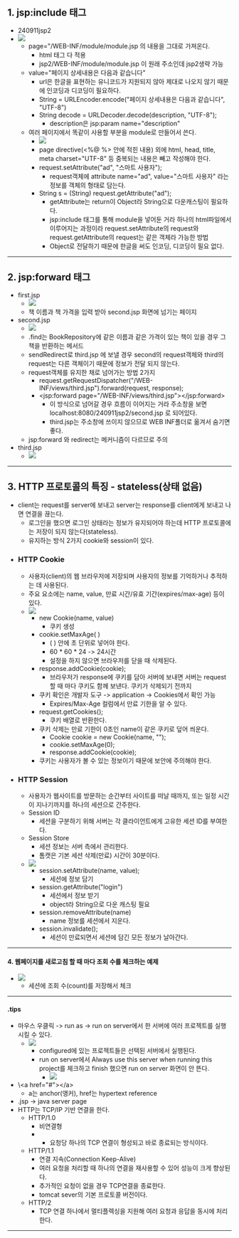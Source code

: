## 1. jsp:include 태그
- 240911jsp2
- ![](image/jsp%20include.jpg)
	- page="/WEB-INF/module/module.jsp 의 내용을 그대로 가져온다.
		- html 태그 다 적용
		- jsp2/WEB-INF/module/module.jsp 이 원래 주소인데 jsp2생략 가능
	- value="페이지 상세내용은 다음과 같습니다"
		- url은 한글을 표현하는 유니코드가 지원되지 않아 제대로 나오지 않기 때문에 인코딩과 디코딩이 필요하다.
		- String = URLEncoder.encode("페이지 상세내용은 다음과 같습니다", "UTF-8")
		- String decode = URLDecoder.decode(description, "UTF-8");
			- description은 jsp:param name="description" 
	- 여러 페이지에서 똑같이 사용할 부분을 module로 만들어서 쓴다.
		- ![](image/module%20예제.jpg)
		- page directive(\<%@ %> 안에 적힌 내용) 외에 html, head, title, meta charset="UTF-8" 등 중복되는 내용은 빼고 작성해야 한다.
		- request.setAttribute("ad", "스마트 사용자");
			- request객체에 attribute name="ad", value="스마트 사용자" 라는 정보를 객체의 형태로 담는다.
		- String s = (String) request.getAttribute("ad");
			- getAttribute는 return이 Object라 String으로 다운캐스팅이 필요하다.
			- jsp:include 태그를 통해 module을 넣어둔 거라 하나의 html파일에서 이루어지는 과정이라 request.setAttribute의 request와 request.getAttribute의 request는 같은 객체라 가능한 방법
			- Object로 전달하기 때문에 한글을 써도 인코딩, 디코딩이 필요 없다.

---
## 2. jsp:forward 태그
- first.jsp
	- ![](image/jsp%20forward1.jpg)
	- 책 이름과 책 가격을 입력 받아 second.jsp 화면에 넘기는 페이지
- second.jsp
	- ![](image/jsp%20forward2.jpg)
	- .find는 BookRepository에 같은 이름과 같은 가격이 있는 책이 있을 경우 그 책을 반환하는 메서드
	- sendRedirect로 third.jsp 에 보낼 경우 second의 request객체와 third의 request는 다른 객체이기 때문에 정보가 전달 되지 않는다.
	- request객체를 유지한 채로 넘어가는 방법 2가지
		- request.getRequestDispatcher("/WEB-INF/views/third.jsp").forward(request, response);
		- <jsp:forward page="/WEB-INF/views/third.jsp"></jsp:forward>
			- 이 방식으로 넘어갈 경우 흐름이 이어지는 거라 주소창을 보면 localhost:8080/240911jsp2/second.jsp 로 되어있다.
			- third.jsp는 주소창에 쓰이지 않으므로 WEB INF폴더로 옮겨서 숨기면 좋다.
	- jsp:forward 와 redirect는 메커니즘이 다르므로 주의
- third.jsp
	- ![](image/jsp%20forward3.jpg)

---
## 3. HTTP 프로토콜의 특징 - stateless(상태 없음)
- client는 request를 server에 보내고 server는 response를 client에게 보내고 나면 연결을 끊는다.
	- 로그인을 했으면 로그인 상태라는 정보가 유지되어야 하는데 HTTP 프로토콜에는 저장이 되지 않는다(stateless).
	- 유지하는 방식 2가지 cookie와 session이 있다.
- ### HTTP Cookie
	- 사용자(client)의 웹 브라우저에 저장되며 사용자의 정보를 기억하거나 추적하는 데 사용된다.
	- 주요 요소에는 name, value, 만료 시간/유효 기간(expires/max-age) 등이 있다.
	- ![](image/쿠키%20예제.jpg)
		- new Cookie(name, value)
			- 쿠키 생성
		- cookie.setMaxAge( )
			- ( ) 안에 초 단위로 넣어야 한다.
			- 60 * 60 * 24 -> 24시간
			- 설정을 하지 않으면 브라우저를 닫을 때 삭제된다.
		- response.addCookie(cookie);
			- 브라우저가 response에 쿠키를 담아 서버에 보내면 서버는 request할 때 마다 쿠키도 함께 보낸다. 쿠키가 삭제되기 전까지 
		- 쿠키 확인은 개발자 도구 -> application -> Cookies에서 확인 가능
			- Expires/Max-Age 컬럼에서 만료 기한을 알 수 있다.
		- request.getCookies();
			- 쿠키 배열로 반환한다.
		- 쿠키 삭제는 만료 기한이 0초인 name이 같은 쿠키로 덮어 씌운다.
			- Cookie cookie = new Cookie(name, "");
			- cookie.setMaxAge(0);
			- response.addCookie(cookie);
		- 쿠키는 사용자가 볼 수 있는 정보이기 때문에 보안에 주의해야 한다.
- ### HTTP Session
	- 사용자가 웹사이트를 방문하는 순간부터 사이트를 떠날 때까지, 또는 일정 시간이 지나기까지를 하나의 세션으로 간주한다.
	- Session ID
		- 세션을 구분하기 위해 서버는 각 클라이언트에게 고유한 세션 ID를 부여한다.
	- Session Store
		- 세션 정보는 서버 측에서 관리한다.
		- 톰캣은 기본 세션 삭제(만료) 시간이 30분이다.
	- ![](image/세션%20예제.jpg)
		- session.setAttribute(name, value);
			- 세션에 정보 담기
		- session.getAttribute("login")
			- 세션에서 정보 받기
			- object라 String으로 다운 캐스팅 필요
		- session.removeAttribute(name)
			- name 정보를 세션에서 지운다.
		- session.invalidate();
			- 세션이 만료되면서 세션에 담긴 모든 정보가 날아간다.

---
#### 4. 웹페이지를 새로고침 할 때 마다 조회 수를 체크하는 예제
- ![](image/조회수%20예제.jpg)
	- 세션에 조회 수(count)를 저장해서 체크

---
#### .tips
- 마우스 우클릭 -> run as -> run on server에서 한 서버에 여러 프로젝트를 실행시킬 수 있다.
	- ![](image/run%20on%20server%20같이%20작동시키고%20싶은%20프로젝트%20선택.jpg)
		- configured에 있는 프로젝트들은 선택된 서버에서 실행된다.
		- run on server에서 Always use this server when running this project를 체크하고 finish 했으면 run on server 화면이 안 뜬다.
			- ![](image/run%20on%20server%20띄우기.jpg)
- \\\<a href="#">\</a>
	- a는 anchor(앵커), href는 hypertext reference
- .jsp -> java server page
- HTTP는 TCP/IP 기반 연결을 한다.
	- HTTP/1.0
		- 비연결형
		- * 요청당 하나의 TCP 연결이 형성되고 바로 종료되는 방식이다.
	- HTTP/1.1
		- 연결 지속(Connection Keep-Alive)
		- 여러 요청을 처리할 때 하나의 연결을 재사용할 수 있어 성능이 크게 향상된다.
		- 추가적인 요청이 없을 경우 TCP연결을 종료한다.
		- tomcat sever의 기본 프로토콜 버전이다.
	- HTTP/2
		- TCP 연결 하나에서 멀티플렉싱을 지원해 여러 요청과 응답을 동시에 처리한다.

---

